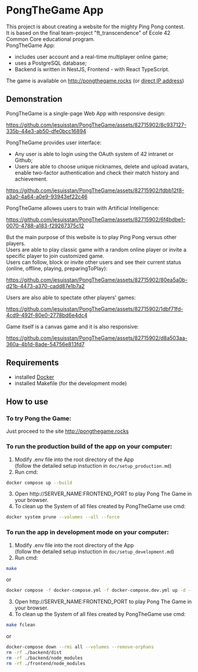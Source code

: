 # PongTheGame App
This project is about creating a website for the mighty Ping Pong contest.\
It is based on the final team-project "ft_transcendence" of Ecole 42 Common Сore educational program.\
PongTheGame App:
- includes user account and a real-time multiplayer online game;
- uses a PostgreSQL database;
- Backend is written in NestJS, Frontend - with React TypeScript.

The game is available on http://pongthegame.rocks (or [direct IP address](http://64.227.74.128:3000/))

## Demonstration
PongTheGame is a single-page Web App with responsive design:

https://github.com/jesuisstan/PongTheGame/assets/82715902/8c937127-335b-44e3-ab50-dfe0bcc16894


PongTheGame provides user interface:
- Any user is able to login using the OAuth system of 42 intranet or Github;
- Users are able to choose unique nicknames, delete and upload avatars, enable two-factor authentication and check their match history and achievement.

https://github.com/jesuisstan/PongTheGame/assets/82715902/fdbb12f8-a3a0-4a64-a0e9-93943ef22c46


PongTheGame allowes users to train with Artificial Intelligence:

https://github.com/jesuisstan/PongTheGame/assets/82715902/6f4bdbe1-0070-4788-a183-f29267375c12


But the main purpose of this website is to play Ping Pong versus other players.\
Users are able to play classic game with a random online player or invite a specific player to join customized game.\
Users can follow, block or invite other users and see their current status (online, offline, playing, preparingToPlay):

https://github.com/jesuisstan/PongTheGame/assets/82715902/80ea5a0b-d21b-4473-a370-cadd87e1b7a2


Users are also able to spectate other players' games:

https://github.com/jesuisstan/PongTheGame/assets/82715902/1dbf71fd-4cd9-492f-80e0-2778bd6e4dc4


Game itself is a canvas game and it is also responsive:

https://github.com/jesuisstan/PongTheGame/assets/82715902/d8a503aa-360a-4b1d-8ade-54756e813fd7



## Requirements
- installed [Docker](https://docs.docker.com/engine/install/) 
- installed Makefile (for the development mode)

## How to use
### To try Pong the Game:
Just proceed to the site http://pongthegame.rocks
### To run the production build of the app on your computer:
1. Modify .env file into the root directory of the App\
(follow the detailed setup instuction in `doc/setup_production.md`)
3. Run cmd:
```sh
docker compose up --build
```
3. Open http://SERVER_NAME:FRONTEND_PORT to play Pong The Game in your browser.
4. To clean up the System of all files created by PongTheGame use cmd:
```sh
docker system prune --volumes --all --force
```

### To run the app in development mode on your computer:
1. Modify .env file into the root directory of the App\
(follow the detailed setup instuction in `doc/setup_development.md`)
3. Run cmd:
```sh
make
```
or
```sh
docker compose -f docker-compose.yml -f docker-compose.dev.yml up -d --build
```
3. Open http://SERVER_NAME:FRONTEND_PORT to play Pong The Game in your browser.
4. To clean up the System of all files created by PongTheGame use cmd:
```sh
make fclean
```
or
```sh
docker-compose down --rmi all --volumes --remove-orphans
rm -rf ./backend/dist
rm -rf ./backend/node_modules
rm -rf ./frontend/node_modules
```

